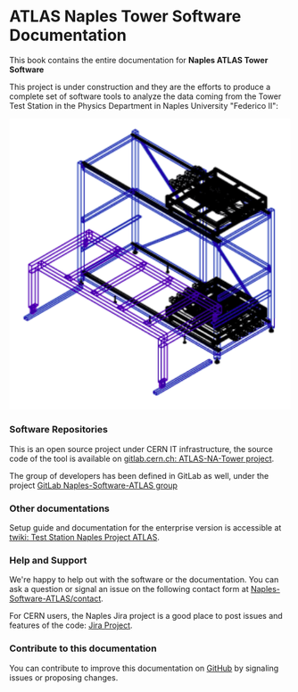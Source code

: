 # ATLAS Naples Tower Software Documentation

This book contains the entire documentation for **Naples ATLAS Tower Software**

This project is under construction and they are the efforts to produce a complete set of software tools to analyze the data coming from the Tower Test Station in the Physics Department in Naples University "Federico II":


![Tower Cover](assets/tower_cover.png)

### Software Repositories

This is an open source project under CERN IT infrastructure, the source code of the tool is available on [gitlab.cern.ch: ATLAS-NA-Tower project](https://gitlab.cern.ch/arturos/ATLAS-NA-Tower).

The group of developers has been defined in GitLab as well, under the project [GitLab Naples-Software-ATLAS group](https://gitlab.cern.ch/groups/Naples-Software-ATLAS)

### Other documentations

Setup guide and documentation for the enterprise version is accessible at [twiki: Test Station Naples Project ATLAS](https://twiki.cern.ch/twiki/bin/view/Main/TestStationNaplesProjectATLAS).

### Help and Support

We're happy to help out with the software or the documentation. You can ask a question or signal an issue on the following contact form at [Naples-Software-ATLAS/contact](https://www.gitbook.com/contact).

For CERN users, the Naples Jira project is a good place to post issues and features of the code: [Jira Project](https://its.cern.ch/jira/browse/ATLASNA).

### Contribute to this documentation

You can contribute to improve this documentation on [GitHub](https://github.com/artfisica/documentation) by signaling issues or proposing changes.
